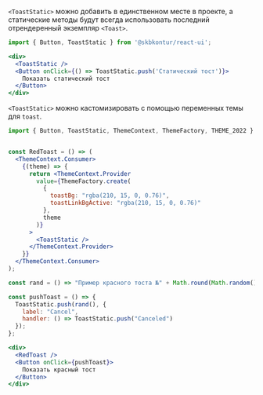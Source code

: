 `<ToastStatic>` можно добавить в единственном месте в проекте, а статические методы будут всегда использовать последний отрендеренный экземпляр `<Toast>`.

```jsx harmony
import { Button, ToastStatic } from '@skbkontur/react-ui';

<div>
  <ToastStatic />
  <Button onClick={() => ToastStatic.push('Статический тост')}>
    Показать статический тост
  </Button>
</div>
```

`<ToastStatic>` можно кастомизировать с помощью переменных темы для `toast`.
```jsx harmony
import { Button, ToastStatic, ThemeContext, ThemeFactory, THEME_2022 } from '@skbkontur/react-ui';


const RedToast = () => (
  <ThemeContext.Consumer>
    {(theme) => {
      return <ThemeContext.Provider
        value={ThemeFactory.create(
          {
            toastBg: "rgba(210, 15, 0, 0.76)",
            toastLinkBgActive: "rgba(210, 15, 0, 0.76)"
          },
          theme
        )}
      >
        <ToastStatic />
      </ThemeContext.Provider>
    }}
  </ThemeContext.Consumer>
);

const rand = () => "Пример красного тоста №" + Math.round(Math.random() * 100).toString();

const pushToast = () => {
  ToastStatic.push(rand(), {
    label: "Cancel",
    handler: () => ToastStatic.push("Canceled")
  });
};

<div>
  <RedToast />
  <Button onClick={pushToast}>
    Показать красный тост
  </Button>
</div>
```
